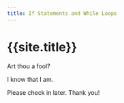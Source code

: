 ```yaml
---
title: If Statements and While Loops
---
```


# {{site.title}}

Art thou a fool?

I know that I am.

Please check in later. Thank you!
